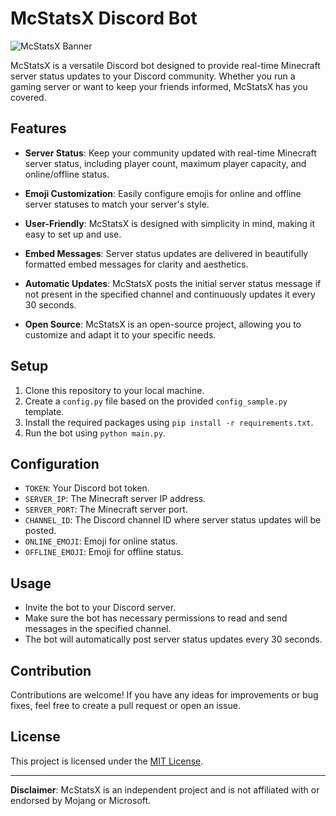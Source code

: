 # McStatsX Discord Bot

![McStatsX Banner](https://encrypted-tbn0.gstatic.com/images?q=tbn:ANd9GcQknxyt4fPxwFhBO9sz0kAB3ugn3wbwMKBSbw&usqp=CAU) <!-- Add a banner image or logo for your project -->

McStatsX is a versatile Discord bot designed to provide real-time Minecraft server status updates to your Discord community. Whether you run a gaming server or want to keep your friends informed, McStatsX has you covered.

## Features

- **Server Status**: Keep your community updated with real-time Minecraft server status, including player count, maximum player capacity, and online/offline status.

- **Emoji Customization**: Easily configure emojis for online and offline server statuses to match your server's style.

- **User-Friendly**: McStatsX is designed with simplicity in mind, making it easy to set up and use.

- **Embed Messages**: Server status updates are delivered in beautifully formatted embed messages for clarity and aesthetics.

- **Automatic Updates**: McStatsX posts the initial server status message if not present in the specified channel and continuously updates it every 30 seconds.

- **Open Source**: McStatsX is an open-source project, allowing you to customize and adapt it to your specific needs.

## Setup

1. Clone this repository to your local machine.
2. Create a `config.py` file based on the provided `config_sample.py` template.
3. Install the required packages using `pip install -r requirements.txt`.
4. Run the bot using `python main.py`.

## Configuration

- `TOKEN`: Your Discord bot token.
- `SERVER_IP`: The Minecraft server IP address.
- `SERVER_PORT`: The Minecraft server port.
- `CHANNEL_ID`: The Discord channel ID where server status updates will be posted.
- `ONLINE_EMOJI`: Emoji for online status.
- `OFFLINE_EMOJI`: Emoji for offline status.

## Usage

- Invite the bot to your Discord server.
- Make sure the bot has necessary permissions to read and send messages in the specified channel.
- The bot will automatically post server status updates every 30 seconds.

## Contribution

Contributions are welcome! If you have any ideas for improvements or bug fixes, feel free to create a pull request or open an issue.

## License

This project is licensed under the [MIT License](LICENSE).

---

**Disclaimer**: McStatsX is an independent project and is not affiliated with or endorsed by Mojang or Microsoft.
